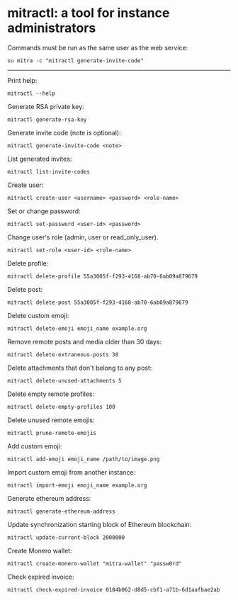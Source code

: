 # mitractl: a tool for instance administrators

Commands must be run as the same user as the web service:

```shell
su mitra -c "mitractl generate-invite-code"
```

---

Print help:

```shell
mitractl --help
```

Generate RSA private key:

```shell
mitractl generate-rsa-key
```

Generate invite code (note is optional):

```shell
mitractl generate-invite-code <note>
```

List generated invites:

```shell
mitractl list-invite-codes
```

Create user:

```shell
mitractl create-user <username> <password> <role-name>
```

Set or change password:

```shell
mitractl set-password <user-id> <password>
```

Change user's role (admin, user or read_only_user).

```shell
mitractl set-role <user-id> <role-name>
```

Delete profile:

```shell
mitractl delete-profile 55a3005f-f293-4168-ab70-6ab09a879679
```

Delete post:

```shell
mitractl delete-post 55a3005f-f293-4168-ab70-6ab09a879679
```

Delete custom emoji:

```shell
mitractl delete-emoji emoji_name example.org
```

Remove remote posts and media older than 30 days:

```shell
mitractl delete-extraneous-posts 30
```

Delete attachments that don't belong to any post:

```shell
mitractl delete-unused-attachments 5
```

Delete empty remote profiles:

```shell
mitractl delete-empty-profiles 100
```

Delete unused remote emojis:

```shell
mitractl prune-remote-emojis
```

Add custom emoji:

```shell
mitractl add-emoji emoji_name /path/to/image.png
```

Import custom emoji from another instance:

```shell
mitractl import-emoji emoji_name example.org
```

Generate ethereum address:

```shell
mitractl generate-ethereum-address
```

Update synchronization starting block of Ethereum blockchain:

```shell
mitractl update-current-block 2000000
```

Create Monero wallet:

```shell
mitractl create-monero-wallet "mitra-wallet" "passw0rd"
```

Check expired invoice:

```shell
mitractl check-expired-invoice 0184b062-d8d5-cbf1-a71b-6d1aafbae2ab
```
